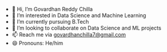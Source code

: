 - 👋 Hi, I’m Govardhan Reddy Chilla
- 👀 I’m interested in Data Science and Machine Learning
- 🌱 I’m currently pursuing B.Tech
- 💞️ I’m looking to collaborate on Data Science and ML projects 
- 📫 Reach me via govardhanchilla7@gmail.com
- 😄 Pronouns: He/him

